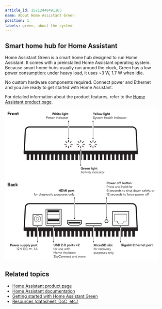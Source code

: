 ```yaml
---
article_id: 25212448491165
name: About Home Assistant Green
position: 1
labels: green, about the system
---
```


## Smart home hub for Home Assistant

Home Assistant Green is a smart home hub designed to run Home Assistant. It comes with a preinstalled Home Assistant operating system. Because smart home hubs usually run around the clock, Green has a low power consumption: under heavy load, it uses ~3 W, 1.7 W when idle.

No custom hardware components required. Connect power and Ethernet and you are ready to get started with Home Assistant.

For detailed information about the product features, refer to the [Home Assistant product page](https://www.home-assistant.io/green/).


![Image showing the Green interfaces](/static/img/green/green_system-overview.png)

## Related topics

- [Home Assistant product page](https://www.home-assistant.io/green/)
- [Home Assistant documentation](https://www.home-assistant.io/)
- [Getting started with Home Assistant Green](/hc/en-us/articles/24737667232413-Getting-started-with-Home-Assistant-Green)
- [Resources (datasheet, DoC, etc.)](/hc/en-us/articles/24738091655197-Resources)